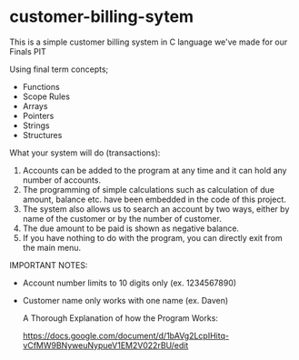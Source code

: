# customer-billing-sytem
This is a simple customer billing system in C language we've made for our Finals PIT

Using final term concepts;
- Functions
- Scope Rules
- Arrays
- Pointers
- Strings
- Structures

What your system will do (transactions):

1. Accounts can be added to the program at any time and it can hold any number of accounts.
2. The programming of simple calculations such as calculation of due amount, balance etc. have been embedded in the code of this project.
3. The system also allows us to search an account by two ways, either by name of the customer or by the number of customer.
4. The due amount to be paid is shown as negative balance.
5. If you have nothing to do with the program, you can directly exit from the main menu.

IMPORTANT NOTES:
- Account number limits to 10 digits only (ex. 1234567890)
- Customer name only works with one name (ex. Daven)

  A Thorough Explanation of how the Program Works:
  
  https://docs.google.com/document/d/1bAVg2LcpIHitq-vCfMW9BNyweuNypueV1EM2V022rBU/edit
